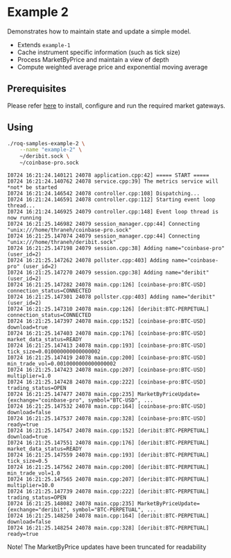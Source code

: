 # Example 2

Demonstrates how to maintain state and update a simple model.

* Extends `example-1`
* Cache instrument specific information (such as tick size)
* Process MarketByPrice and maintain a view of depth
* Compute weighted average price and exponential moving average

## Prerequisites

Please refer [here](../../../../README.md#gateways-install-configure-run) to
install, configure and run the required market gateways.


## Using

```bash
./roq-samples-example-2 \
    --name "example-2" \
    ~/deribit.sock \
    ~/coinbase-pro.sock
```

```text
I0724 16:21:24.140121 24078 application.cpp:42] ===== START =====
I0724 16:21:24.140762 24078 service.cpp:39] The metrics service will *not* be started
I0724 16:21:24.146542 24078 controller.cpp:108] Dispatching...
I0724 16:21:24.146591 24078 controller.cpp:112] Starting event loop thread...
I0724 16:21:24.146925 24079 controller.cpp:148] Event loop thread is now running
I0724 16:21:25.146982 24079 session_manager.cpp:44] Connecting "unix:///home/thraneh/coinbase-pro.sock"
I0724 16:21:25.147074 24079 session_manager.cpp:44] Connecting "unix:///home/thraneh/deribit.sock"
I0724 16:21:25.147198 24079 session.cpp:38] Adding name="coinbase-pro" (user_id=2)
I0724 16:21:25.147262 24078 pollster.cpp:403] Adding name="coinbase-pro" (user_id=2)
I0724 16:21:25.147270 24079 session.cpp:38] Adding name="deribit" (user_id=2)
I0724 16:21:25.147282 24078 main.cpp:126] [coinbase-pro:BTC-USD] connection_status=CONNECTED
I0724 16:21:25.147301 24078 pollster.cpp:403] Adding name="deribit" (user_id=2)
I0724 16:21:25.147310 24078 main.cpp:126] [deribit:BTC-PERPETUAL] connection_status=CONNECTED
I0724 16:21:25.147397 24078 main.cpp:152] [coinbase-pro:BTC-USD] download=true
I0724 16:21:25.147403 24078 main.cpp:176] [coinbase-pro:BTC-USD] market_data_status=READY
I0724 16:21:25.147413 24078 main.cpp:193] [coinbase-pro:BTC-USD] tick_size=0.010000000000000002
I0724 16:21:25.147419 24078 main.cpp:200] [coinbase-pro:BTC-USD] min_trade_vol=0.0010000000000000002
I0724 16:21:25.147423 24078 main.cpp:207] [coinbase-pro:BTC-USD] multiplier=1.0
I0724 16:21:25.147428 24078 main.cpp:222] [coinbase-pro:BTC-USD] trading_status=OPEN
I0724 16:21:25.147477 24078 main.cpp:235] MarketByPriceUpdate={exchange="coinbase-pro", symbol="BTC-USD", ...
I0724 16:21:25.147532 24078 main.cpp:164] [coinbase-pro:BTC-USD] download=false
I0724 16:21:25.147537 24078 main.cpp:328] [coinbase-pro:BTC-USD] ready=true
I0724 16:21:25.147547 24078 main.cpp:152] [deribit:BTC-PERPETUAL] download=true
I0724 16:21:25.147551 24078 main.cpp:176] [deribit:BTC-PERPETUAL] market_data_status=READY
I0724 16:21:25.147559 24078 main.cpp:193] [deribit:BTC-PERPETUAL] tick_size=0.5
I0724 16:21:25.147562 24078 main.cpp:200] [deribit:BTC-PERPETUAL] min_trade_vol=1.0
I0724 16:21:25.147565 24078 main.cpp:207] [deribit:BTC-PERPETUAL] multiplier=10.0
I0724 16:21:25.147739 24078 main.cpp:222] [deribit:BTC-PERPETUAL] trading_status=OPEN
I0724 16:21:25.148082 24078 main.cpp:235] MarketByPriceUpdate={exchange="deribit", symbol="BTC-PERPETUAL", ...
I0724 16:21:25.148250 24078 main.cpp:164] [deribit:BTC-PERPETUAL] download=false
I0724 16:21:25.148254 24078 main.cpp:328] [deribit:BTC-PERPETUAL] ready=true
```

Note! The MarketByPrice updates have been truncated for readability
